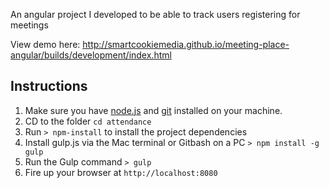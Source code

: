 An angular project I developed to be able to track users registering for meetings

View demo here:
http://smartcookiemedia.github.io/meeting-place-angular/builds/development/index.html

## Instructions
1. Make sure you have [node.js](http://nodejs.org/) and [git](http://git-scm.com/) installed on your machine.
3. CD to the folder `cd attendance`
4. Run `> npm-install` to install the project dependencies
5. Install gulp.js via the Mac terminal or Gitbash on a PC `> npm install -g gulp`
5. Run the Gulp command `> gulp`
6. Fire up your browser at `http://localhost:8080`